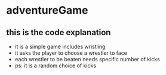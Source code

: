 # adventureGame
## this is the code explanation 

* it is a simple game includes wristling 
* it asks the player to choose a wrestler to face 
* each wrestler to be beaten needs specific number of kicks
* ps: it is a random choice of kicks
